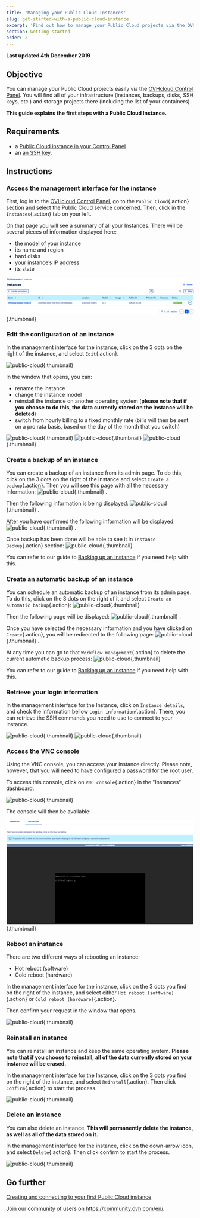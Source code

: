 ```yaml
---
title: 'Managing your Public Cloud Instances'
slug: get-started-with-a-public-cloud-instance
excerpt: 'Find out how to manage your Public Cloud projects via the OVHcloud Control Panel'
section: Getting started
order: 2
---
```


**Last updated 4th December 2019**

## Objective

You can manage your Public Cloud projects easily via the [OVHcloud Control Panel](https://www.ovh.com/auth/?action=gotomanager&from=https://www.ovh.co.uk/&ovhSubsidiary=GB). You will find all of your infrastructure (instances, backups, disks, SSH keys, etc.) and storage projects there (including the list of your containers).

**This guide explains the first steps with a Public Cloud Instance.**

## Requirements

- a [Public Cloud instance in your Control Panel](../public-cloud-first-steps/)
- an [an SSH key](../create-ssh-keys/).

## Instructions

### Access the management interface for the instance

First, log in to the [OVHcloud Control Panel](https://www.ovh.com/auth/?action=gotomanager&from=https://www.ovh.co.uk/&ovhSubsidiary=GB), go to the `Public Cloud`{.action} section and select the Public Cloud service concerned. Then, click in the `Instances`{.action} tab on your left.

On that page you will see a summary of all your Instances. There will be several pieces of information displayed here:

- the model of your instance
- its name and region
- hard disks
- your instance’s IP address
- its state

![public-cloud](images/compute.png){.thumbnail}

### Edit the configuration of an instance

In the management interface for the instance, click on the 3 dots on the right of the instance, and select `Edit`{.action}.

![public-cloud](images/edit.png){.thumbnail}

In the window that opens, you can:

- rename the instance
- change the instance model 
- reinstall the instance on another operating system (**please note that if you choose to do this, the data currently stored on the instance will be deleted**)
- switch from hourly billing to a fixed monthly rate (bills will then be sent on a pro rata basis, based on the day of the month that you switch)

![public-cloud](images/edit1.png){.thumbnail}
![public-cloud](images/edit2.png){.thumbnail}
![public-cloud](images/edit3.png){.thumbnail}

### Create a backup of an instance

You can create a backup of an instance from its admin page.  To do this, click on the 3 dots on the right of the instance and select `Create a backup`{.action}. Then you will see this page with all the necessary information: ![public-cloud](images/backup.png){.thumbnail} .

Then the following information is being displayed: ![public-cloud](images/backup1.png){.thumbnail} .

After you have confirmed the following information will be displayed: ![public-cloud](images/backup2.png){.thumbnail} .

Once backup has been done will be able to see it in `Instance Backup`{.action} section: ![public-cloud](images/backup3.png){.thumbnail} .

You can refer to our guide to [Backing up an Instance](../back-up-instance/) if you need help with this. 

### Create an automatic backup of an instance

You can schedule an automatic backup of an instance from its admin page. To do this, click on the 3 dots on the right of it and select `Create an automatic backup`{.action}: ![public-cloud](images/backupauto.png){.thumbnail}

Then the following page will be displayed: ![public-cloud](images/backupauto1.png){.thumbnail} .

Once you have selected the necessary information and you have clicked on `Create`{.action}, you will be redirected to the following page: ![public-cloud](images/backupauto2.png){.thumbnail} .

At any time you can go to that `Workflow management`{.action} to delete the current automatic backup process: ![public-cloud](images/backupautodelete.png){.thumbnail}

You can refer to our guide to [Backing up an Instance](../back-up-instance/) if you need help with this. 

### Retrieve your login information

In the management interface for the Instance, click on `Instance details`, and check the information bellow `Login information`{.action}. There, you can retrieve the SSH commands you need to use to connect to your instance.

![public-cloud](images/instancedetails1.png){.thumbnail}
![public-cloud](images/instancedetails.png){.thumbnail}

### Access the VNC console

Using the VNC console, you can access your instance directly. Please note, however, that you will need to have configured a password for the root user.

To access this console, click on `VNC console`{.action} in the "Instances" dashboard.

![public-cloud](images/vnc.png){.thumbnail}

The console will then be available:

![public-cloud](images/vnc1.png){.thumbnail}

### Reboot an instance

There are two different ways of rebooting an instance:

- Hot reboot (software)
- Cold reboot (hardware)

In the management interface for the instance, click on the 3 dots you find on the right of the instance, and select either `Hot reboot (software)`{.action} or `Cold reboot (hardware)`{.action}.

Then confirm your request in the window that opens.

![public-cloud](images/reboot.png){.thumbnail}

### Reinstall an instance

You can reinstall an instance and keep the same operating system. **Please note that if you choose to reinstall, all of the data currently stored on your instance will be erased.**

In the management interface for the Instance, click on the 3 dots you find on the right of the instance, and select `Reinstall`{.action}. Then click `Confirm`{.action} to start the process.

![public-cloud](images/reinstall.png){.thumbnail}

### Delete an instance

You can also delete an instance. **This will permanently delete the instance, as well as all of the data stored on it.**

In the management interface for the instance, click on the down-arrow icon, and select `Delete`{.action}. Then click confirm to start the process. 

![public-cloud](images/delete.png){.thumbnail}

## Go further

[Creating and connecting to your first Public Cloud instance](../public-cloud-first-steps/)

Join our community of users on <https://community.ovh.com/en/>.
